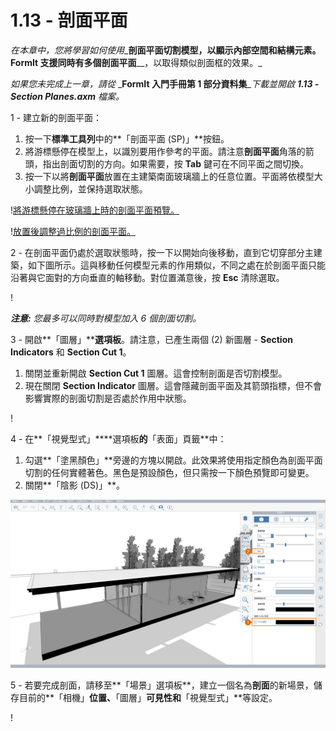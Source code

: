 # 1.13 - 剖面平面

_在本章中，您將學習如何使用__**剖面平面**__切割模型，以顯示內部空間和結構元素。FormIt 支援同時有多個__**剖面平面**__，以取得類似剖面框的效果。_

_如果您未完成上一章，請從_ _**FormIt 入門手冊第 1 部分資料集**__下載並開啟_ _**1.13 - Section Planes.axm** 檔案。_

1 - 建立新的剖面平面：

1. 按一下**標準工具列**中的**「剖面平面 (SP)」**按鈕。
2. 將游標懸停在模型上，以識別要用作參考的平面。請注意**剖面平面**角落的箭頭，指出剖面切割的方向。如果需要，按 **Tab** 鍵可在不同平面之間切換。
3. 按一下以將**剖面平面**放置在主建築南面玻璃牆上的任意位置。平面將依模型大小調整比例，並保持選取狀態。

\![將游標懸停在玻璃牆上時的剖面平面預覽。](<../../.gitbook/assets/0 (6).png>)

\![放置後調整過比例的剖面平面。](<../../.gitbook/assets/1 (19) (1).png>)

2 - 在剖面平面仍處於選取狀態時，按一下以開始向後移動，直到它切穿部分主建築，如下圖所示。這與移動任何模型元素的作用類似，不同之處在於剖面平面只能沿著與它面對的方向垂直的軸移動。對位置滿意後，按 **Esc** 清除選取。

\![](<../../.gitbook/assets/2 (11) (1).png>)

_**注意:**_ _您最多可以同時對模型加入 6 個剖面切割。_

3 - 開啟**「圖層」****選項板**。請注意，已產生兩個 (2) 新圖層 - **Section Indicators** 和 **Section Cut 1**。

1. 關閉並重新開啟 **Section Cut 1** 圖層。這會控制剖面是否切割模型。
2. 現在關閉 **Section Indicator** 圖層。這會隱藏剖面平面及其箭頭指標，但不會影響實際的剖面切割是否處於作用中狀態。

\![](<../../.gitbook/assets/3 (6) (1).png>)

4 - 在**「視覺型式」****選項板**的**「表面」頁籤**中：

1. 勾選**「塗黑顏色」**旁邊的方塊以開啟。此效果將使用指定顏色為剖面平面切割的任何實體著色。黑色是預設顏色，但只需按一下顏色預覽即可變更。
2. 關閉**「陰影 (DS)」**。

![](../../.gitbook/assets/poche.png)

5 - 若要完成剖面，請移至**「場景」選項板**，建立一個名為**剖面**的新場景，儲存目前的**「相機」**位置、**「圖層」**可見性和**「視覺型式」**等設定。

\![](<../../.gitbook/assets/5 (7).png>)
